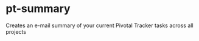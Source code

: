 pt-summary
==========

Creates an e-mail summary of your current Pivotal Tracker tasks across all projects
